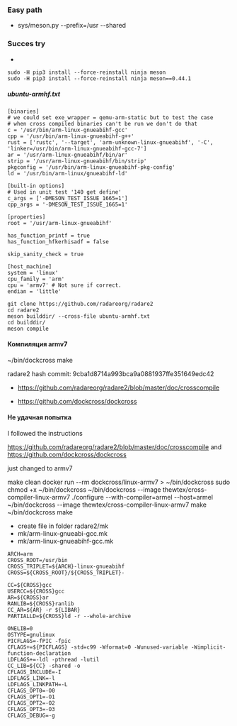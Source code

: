 ### Easy path

- sys/meson.py --prefix=/usr --shared

### Succes try

- 
```
sudo -H pip3 install --force-reinstall ninja meson
sudo -H pip3 install --force-reinstall ninja meson==0.44.1
```

##### ubuntu-armhf.txt
```
[binaries]
# we could set exe_wrapper = qemu-arm-static but to test the case
# when cross compiled binaries can't be run we don't do that
c = '/usr/bin/arm-linux-gnueabihf-gcc'
cpp = '/usr/bin/arm-linux-gnueabihf-g++'
rust = ['rustc', '--target', 'arm-unknown-linux-gnueabihf', '-C', 'linker=/usr/bin/arm-linux-gnueabihf-gcc-7']
ar = '/usr/arm-linux-gnueabihf/bin/ar'
strip = '/usr/arm-linux-gnueabihf/bin/strip'
pkgconfig = '/usr/bin/arm-linux-gnueabihf-pkg-config'
ld = '/usr/bin/arm-linux/gnueabihf-ld'

[built-in options]
# Used in unit test '140 get define'
c_args = ['-DMESON_TEST_ISSUE_1665=1']
cpp_args = '-DMESON_TEST_ISSUE_1665=1'

[properties]
root = '/usr/arm-linux-gnueabihf'

has_function_printf = true
has_function_hfkerhisadf = false

skip_sanity_check = true

[host_machine]
system = 'linux'
cpu_family = 'arm'
cpu = 'armv7' # Not sure if correct.
endian = 'little'
```

```
git clone https://github.com/radareorg/radare2
cd radare2
meson builddir/ --cross-file ubuntu-armhf.txt
cd builddir/
meson compile
```


#### Компиляция armv7

~/bin/dockcross make

radare2 hash commit: 9cba1d8714a993bca9a0881937ffe351649edc42

- https://github.com/radareorg/radare2/blob/master/doc/crosscompile

- https://github.com/dockcross/dockcross

#### Не удачная попытка

I followed the instructions

https://github.com/radareorg/radare2/blob/master/doc/crosscompile
and
https://github.com/dockcross/dockcross

just changed to armv7

make clean
docker run --rm dockcross/linux-armv7 > ~/bin/dockcross
sudo chmod +x ~/bin/dockcross
~/bin/dockcross --image thewtex/cross-compiler-linux-armv7 ./configure --with-compiler=armel --host=armel
~/bin/dockcross --image thewtex/cross-compiler-linux-armv7 make
~/bin/dockcross make

- create file in folder radare2/mk
- mk/arm-linux-gnueabi-gcc.mk
- mk/arm-linux-gnueabihf-gcc.mk
```
ARCH=arm
CROSS_ROOT=/usr/bin
CROSS_TRIPLET=${ARCH}-linux-gnueabihf
CROSS=${CROSS_ROOT}/${CROSS_TRIPLET}-

CC=${CROSS}gcc
USERCC=${CROSS}gcc
AR=${CROSS}ar
RANLIB=${CROSS}ranlib
CC_AR=${AR} -r ${LIBAR}
PARTIALLD=${CROSS}ld -r --whole-archive

ONELIB=0
OSTYPE=gnulinux
PICFLAGS=-fPIC -fpic
CFLAGS+=${PICFLAGS} -std=c99 -Wformat=0 -Wunused-variable -Wimplicit-function-declaration
LDFLAGS+=-ldl -pthread -lutil
CC_LIB=${CC} -shared -o
CFLAGS_INCLUDE=-I
LDFLAGS_LINK=-l
LDFLAGS_LINKPATH=-L
CFLAGS_OPT0=-O0
CFLAGS_OPT1=-O1
CFLAGS_OPT2=-O2
CFLAGS_OPT3=-O3
CFLAGS_DEBUG=-g
```

